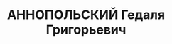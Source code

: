 ---
title: АННОПОЛЬСКИЙ Гедаля Григорьевич
description: "1904 р. н., м. Черкаси, прож. м. Вінниця, єврей, із робітників, освіта\
  \ вища, директор тресту хлібопродуктів, член ВКП(б), неодруж. \n  Арешт. 20.08.1937.\
  \ Звинувач. за ст. 54-7, 8, 11 КК УРСР. За вироком Верховного суду СРСР розстріляний\
  \ 25.11.1937. \n  Реабіл. 12.05.1992."
---